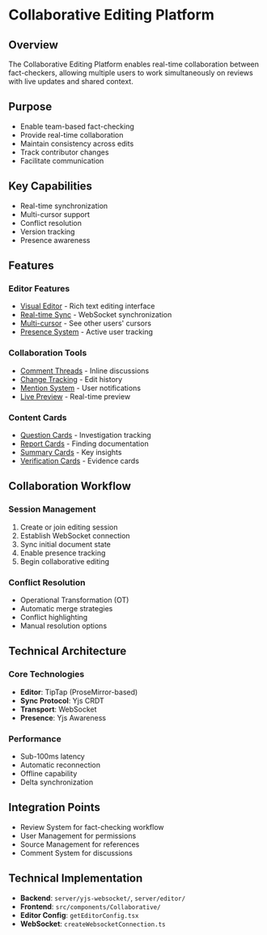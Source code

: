 # Collaborative Editing Platform

## Overview
The Collaborative Editing Platform enables real-time collaboration between fact-checkers, allowing multiple users to work simultaneously on reviews with live updates and shared context.

## Purpose
- Enable team-based fact-checking
- Provide real-time collaboration
- Maintain consistency across edits
- Track contributor changes
- Facilitate communication

## Key Capabilities
- Real-time synchronization
- Multi-cursor support
- Conflict resolution
- Version tracking
- Presence awareness

## Features

### Editor Features
- [Visual Editor](./features/visual-editor.md) - Rich text editing interface
- [Real-time Sync](./features/real-time-sync.md) - WebSocket synchronization
- [Multi-cursor](./features/multi-cursor.md) - See other users' cursors
- [Presence System](./features/presence-system.md) - Active user tracking

### Collaboration Tools
- [Comment Threads](./features/comment-threads.md) - Inline discussions
- [Change Tracking](./features/change-tracking.md) - Edit history
- [Mention System](./features/mention-system.md) - User notifications
- [Live Preview](./features/live-preview.md) - Real-time preview

### Content Cards
- [Question Cards](./features/question-cards.md) - Investigation tracking
- [Report Cards](./features/report-cards.md) - Finding documentation
- [Summary Cards](./features/summary-cards.md) - Key insights
- [Verification Cards](./features/verification-cards.md) - Evidence cards

## Collaboration Workflow

### Session Management
1. Create or join editing session
2. Establish WebSocket connection
3. Sync initial document state
4. Enable presence tracking
5. Begin collaborative editing

### Conflict Resolution
- Operational Transformation (OT)
- Automatic merge strategies
- Conflict highlighting
- Manual resolution options

## Technical Architecture

### Core Technologies
- **Editor**: TipTap (ProseMirror-based)
- **Sync Protocol**: Yjs CRDT
- **Transport**: WebSocket
- **Presence**: Yjs Awareness

### Performance
- Sub-100ms latency
- Automatic reconnection
- Offline capability
- Delta synchronization

## Integration Points
- Review System for fact-checking workflow
- User Management for permissions
- Source Management for references
- Comment System for discussions

## Technical Implementation
- **Backend**: `server/yjs-websocket/`, `server/editor/`
- **Frontend**: `src/components/Collaborative/`
- **Editor Config**: `getEditorConfig.tsx`
- **WebSocket**: `createWebsocketConnection.ts`